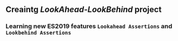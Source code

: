 ## Creaintg *LookAhead-LookBehind* project

### Learning new ES2019 features `Lookahead Assertions` and `Lookbehind Assertions`
